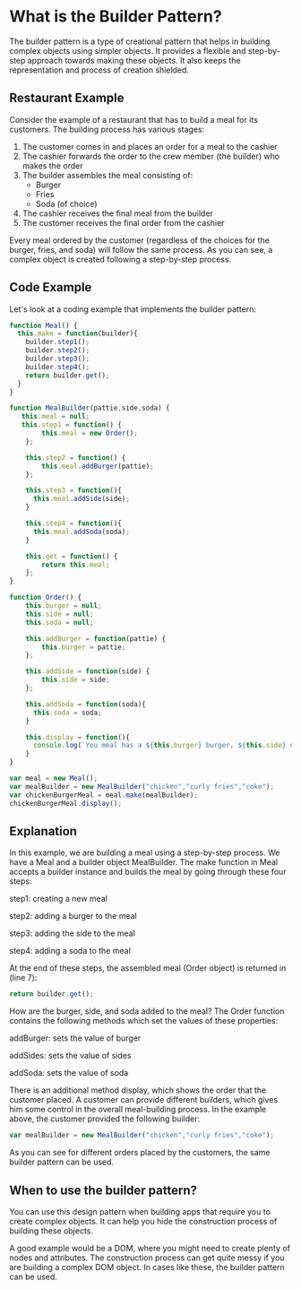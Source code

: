 # What is the Builder Pattern?

The builder pattern is a type of creational pattern that helps in building complex objects using simpler objects. It provides a flexible and step-by-step approach towards making these objects. It also keeps the representation and process of creation shielded.

## Restaurant Example

Consider the example of a restaurant that has to build a meal for its customers. The building process has various stages:

1. The customer comes in and places an order for a meal to the cashier
2. The cashier forwards the order to the crew member (the builder) who makes the order
3. The builder assembles the meal consisting of:
   - Burger
   - Fries
   - Soda (of choice)
4. The cashier receives the final meal from the builder
5. The customer receives the final order from the cashier

Every meal ordered by the customer (regardless of the choices for the burger, fries, and soda) will follow the same process. As you can see, a complex object is created following a step-by-step process.

## Code Example

Let's look at a coding example that implements the builder pattern:

```javascript
function Meal() {
  this.make = function(builder){
    builder.step1();
    builder.step2();
    builder.step3();
    builder.step4();
    return builder.get();
  }
}

function MealBuilder(pattie,side,soda) {
   this.meal = null;
   this.step1 = function() {
        this.meal = new Order();
    };

    this.step2 = function() {
        this.meal.addBurger(pattie);
    };

    this.step3 = function(){
      this.meal.addSide(side);
    }

    this.step4 = function(){
      this.meal.addSoda(soda);
    }

    this.get = function() {
        return this.meal;
    };
}

function Order() {
    this.burger = null;
    this.side = null;
    this.soda = null;

    this.addBurger = function(pattie) {
        this.burger = pattie;
    };

    this.addSide = function(side) {
        this.side = side;
    };

    this.addSoda = function(soda){
      this.soda = soda;
    }

    this.display = function(){
      console.log(`You meal has a ${this.burger} burger, ${this.side} on the side, and a ${this.soda}.`)
    }
}

var meal = new Meal();
var mealBuilder = new MealBuilder("chicken","curly fries","coke");
var chickenBurgerMeal = meal.make(mealBuilder);
chickenBurgerMeal.display();
```

## Explanation

In this example, we are building a meal using a step-by-step process. We have a Meal and a builder object MealBuilder. The make function in Meal accepts a builder instance and builds the meal by going through these four steps:

step1: creating a new meal

step2: adding a burger to the meal

step3: adding the side to the meal

step4: adding a soda to the meal

At the end of these steps, the assembled meal (Order object) is returned in (line 7):

```javascript
return builder.get();
```

How are the burger, side, and soda added to the meal? The Order function contains the following methods which set the values of these properties:

addBurger: sets the value of burger

addSides: sets the value of sides

addSoda: sets the value of soda

There is an additional method display, which shows the order that the customer placed. A customer can provide different builders, which gives him some control in the overall meal-building process. In the example above, the customer provided the following builder:

```javascript
var mealBuilder = new MealBuilder("chicken","curly fries","coke");
```

As you can see for different orders placed by the customers, the same builder pattern can be used.

## When to use the builder pattern?

You can use this design pattern when building apps that require you to create complex objects. It can help you hide the construction process of building these objects.

A good example would be a DOM, where you might need to create plenty of nodes and attributes. The construction process can get quite messy if you are building a complex DOM object. In cases like these, the builder pattern can be used.
